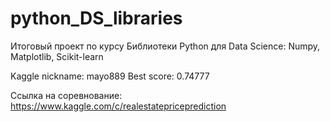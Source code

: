# python_DS_libraries

Итоговый проект
по курсу Библиотеки Python для Data Science: Numpy, Matplotlib, Scikit-learn

Kaggle nickname: mayo889
Best score: 0.74777

Ссылка на соревнование: https://www.kaggle.com/c/realestatepriceprediction
